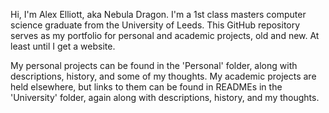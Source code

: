 Hi, I'm Alex Elliott, aka Nebula Dragon. I'm a 1st class masters computer science graduate from the University of Leeds.
This GitHub repository serves as my portfolio for personal and academic projects, old and new. At least until I get a website.

My personal projects can be found in the 'Personal' folder, along with descriptions, history, and some of my thoughts. My academic projects are held elsewhere, but links to them can be found in READMEs in the 'University' folder, again along with descriptions, history, and my thoughts. 
